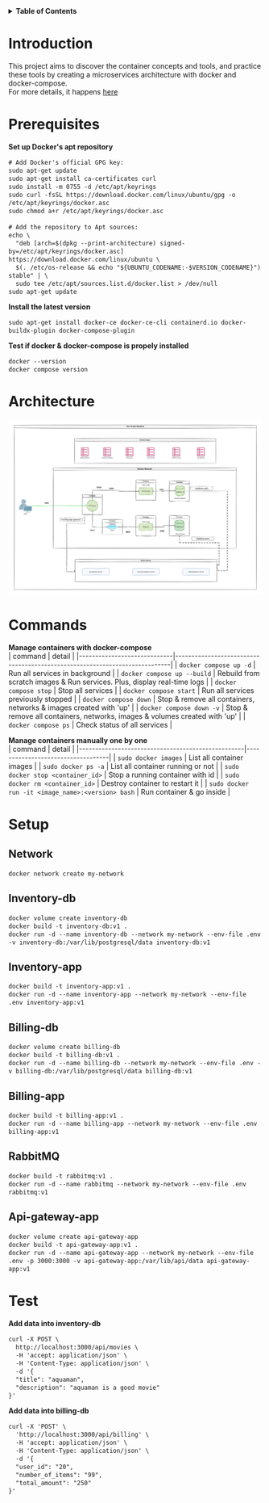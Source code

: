 <details>  
  <summary><strong>Table of Contents</strong></summary>  
  
  - [Introduction](#introduction)
  - [Prerequisites](#prerequisites)
  - [Architecture](#architecture)
  - [Commands](#commands)
  - [Setup](#setup)
    - [Network](#network)
    - [Inventory-db](#inventory-db)
    - [Inventory-app](#inventory-app)
    - [Billing-db](#billing-db)
    - [Billing-app](#billing-app)
    - [RabbitMQ](#rabbitmq)
    - [Api-gateway-app](#api-gateway-app)
  - [Test](#test)
</details>  



# Introduction
This project aims to discover the container concepts and tools, and practice these tools by creating a microservices architecture with docker and docker-compose.  
For more details, it happens [here](https://github.com/01-edu/public/blob/master/subjects/devops/crud-master-py/README.md)  



# Prerequisites
**Set up Docker's apt repository**    
```
# Add Docker's official GPG key:
sudo apt-get update
sudo apt-get install ca-certificates curl
sudo install -m 0755 -d /etc/apt/keyrings
sudo curl -fsSL https://download.docker.com/linux/ubuntu/gpg -o /etc/apt/keyrings/docker.asc
sudo chmod a+r /etc/apt/keyrings/docker.asc

# Add the repository to Apt sources:
echo \
  "deb [arch=$(dpkg --print-architecture) signed-by=/etc/apt/keyrings/docker.asc] https://download.docker.com/linux/ubuntu \
  $(. /etc/os-release && echo "${UBUNTU_CODENAME:-$VERSION_CODENAME}") stable" | \
  sudo tee /etc/apt/sources.list.d/docker.list > /dev/null
sudo apt-get update
```  

**Install the latest version**  
```
sudo apt-get install docker-ce docker-ce-cli containerd.io docker-buildx-plugin docker-compose-plugin
```  

**Test if docker & docker-compose is propely installed**    
```
docker --version
docker compose version
```  



# Architecture
![Architecture](diagram.png)   



# Commands
**Manage containers with docker-compose**  
| command                     | detail                                                                     |
|-----------------------------|----------------------------------------------------------------------------|
| `docker compose up -d`      | Run all services in background                                             |
| `docker compose up --build` | Rebuild from scratch images & Run services. Plus, display real-time logs   |
| `docker compose stop`       | Stop all services                                                          |
| `docker compose start`      | Run all services previously stopped                                        |
| `docker compose down`       | Stop & remove all containers, networks & images created with 'up'          |
| `docker compose down -v`    | Stop & remove all containers, networks, images & volumes created with 'up' |
| `docker compose ps`         | Check status of all services                                               |

**Manage containers manually one by one**  
| command                                           | detail                            |
|---------------------------------------------------|-----------------------------------|
| `sudo docker images`                              | List all container images         |
| `sudo docker ps -a`                               | List all container running or not |
| `sudo docker stop <container_id>`                 | Stop a running container with id  |
| `sudo docker rm <container_id>`                   | Destroy container to restart it   |
| `sudo docker run -it <image_name>:<version> bash` | Run container & go inside         |



# Setup
## Network
```
docker network create my-network  
```  

## Inventory-db
```
docker volume create inventory-db  
docker build -t inventory-db:v1 .  
docker run -d --name inventory-db --network my-network --env-file .env -v inventory-db:/var/lib/postgresql/data inventory-db:v1  
```  

## Inventory-app
```
docker build -t inventory-app:v1 .  
docker run -d --name inventory-app --network my-network --env-file .env inventory-app:v1  
```  

## Billing-db
```
docker volume create billing-db  
docker build -t billing-db:v1 .  
docker run -d --name billing-db --network my-network --env-file .env -v billing-db:/var/lib/postgresql/data billing-db:v1  
```  

## Billing-app
```
docker build -t billing-app:v1 .  
docker run -d --name billing-app --network my-network --env-file .env billing-app:v1  
```  

## RabbitMQ
```
docker build -t rabbitmq:v1 .  
docker run -d --name rabbitmq --network my-network --env-file .env rabbitmq:v1  
```  

## Api-gateway-app
```
docker volume create api-gateway-app  
docker build -t api-gateway-app:v1 .  
docker run -d --name api-gateway-app --network my-network --env-file .env -p 3000:3000 -v api-gateway-app:/var/lib/api/data api-gateway-app:v1  
```  



# Test
**Add data into inventory-db**  
```
curl -X POST \
  http://localhost:3000/api/movies \
  -H 'accept: application/json' \
  -H 'Content-Type: application/json' \
  -d '{
  "title": "aquaman",
  "description": "aquaman is a good movie"
}'
```  

**Add data into billing-db**  
```
curl -X 'POST' \
  'http://localhost:3000/api/billing' \
  -H 'accept: application/json' \
  -H 'Content-Type: application/json' \
  -d '{
  "user_id": "20",
  "number_of_items": "99",
  "total_amount": "250"
}'
```  
